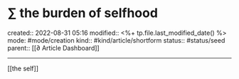 # ∑ the burden of selfhood
created:: 2022-08-31 05:16
modified:: <%+ tp.file.last_modified_date() %>
mode: #mode/creation
kind:: #kind/article/shortform
status:: #status/seed
parent:: [[∂ Article Dashboard]]
***

[[the self]]